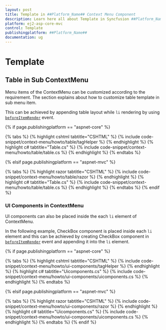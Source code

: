 ```yaml
---
layout: post
title: Template in ##Platform_Name## Context Menu Component
description: Learn here all about Template in Syncfusion ##Platform_Name## Context Menu component of Syncfusion Essential JS 2 and more.
platform: ej2-asp-core-mvc
control: Template
publishingplatform: ##Platform_Name##
documentation: ug
---
```


# Template

## Table in Sub ContextMenu

Menu items of the ContextMenu can be customized according to the requirement. The section explains about how to customize table template in sub menu item.

This can be achieved by appending table layout while `li` rendering by using [`beforeItemRender`](https://help.syncfusion.com/cr/cref_files/aspnetcore-js2/aspnetcore/Syncfusion.EJ2~Syncfusion.EJ2.Navigations.ContextMenu~BeforeItemRender.html) event.

{% if page.publishingplatform == "aspnet-core" %}

{% tabs %}
{% highlight cshtml tabtitle="CSHTML" %}
{% include code-snippet/context-menu/howto/table/tagHelper %}
{% endhighlight %}
{% highlight c# tabtitle="Table.cs" %}
{% include code-snippet/context-menu/howto/table/table.cs %}
{% endhighlight %}
{% endtabs %}

{% elsif page.publishingplatform == "aspnet-mvc" %}

{% tabs %}
{% highlight razor tabtitle="CSHTML" %}
{% include code-snippet/context-menu/howto/table/razor %}
{% endhighlight %}
{% highlight c# tabtitle="Table.cs" %}
{% include code-snippet/context-menu/howto/table/table.cs %}
{% endhighlight %}
{% endtabs %}
{% endif %}



### UI Components in ContextMenu

UI components can also be placed inside the each `li` element of ContextMenu.

In the following example, CheckBox component is placed inside each `li` element and this can be achieved by creating CheckBox component in [`beforeItemRender`](https://help.syncfusion.com/cr/cref_files/aspnetcore-js2/aspnetcore/Syncfusion.EJ2~Syncfusion.EJ2.Navigations.ContextMenu~BeforeItemRender.html) event and appending it into the `li` element.

{% if page.publishingplatform == "aspnet-core" %}

{% tabs %}
{% highlight cshtml tabtitle="CSHTML" %}
{% include code-snippet/context-menu/howto/ui-components/tagHelper %}
{% endhighlight %}
{% highlight c# tabtitle="Uicomponents.cs" %}
{% include code-snippet/context-menu/howto/ui-components/uicomponents.cs %}
{% endhighlight %}
{% endtabs %}

{% elsif page.publishingplatform == "aspnet-mvc" %}

{% tabs %}
{% highlight razor tabtitle="CSHTML" %}
{% include code-snippet/context-menu/howto/ui-components/razor %}
{% endhighlight %}
{% highlight c# tabtitle="Uicomponents.cs" %}
{% include code-snippet/context-menu/howto/ui-components/uicomponents.cs %}
{% endhighlight %}
{% endtabs %}
{% endif %}



